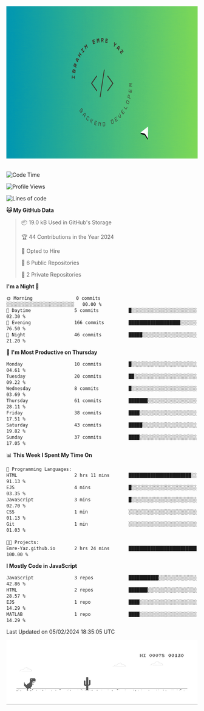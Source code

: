 <a href="https://emre-yaz.github.io/" target="_blank">
  <img src="Logo.gif" alt="Personal Logo" width="900" height="400">
</a>
<br>
<br>

<!--START_SECTION:waka-->
![Code Time](http://img.shields.io/badge/Code%20Time-17%20hrs%2017%20mins-blue)

![Profile Views](http://img.shields.io/badge/Profile%20Views-1-blue)

![Lines of code](https://img.shields.io/badge/From%20Hello%20World%20I%27ve%20Written-614.7%20thousand%20lines%20of%20code-blue)

**🐱 My GitHub Data** 

> 📦 19.0 kB Used in GitHub's Storage 
 > 
> 🏆 44 Contributions in the Year 2024
 > 
> 💼 Opted to Hire
 > 
> 📜 6 Public Repositories 
 > 
> 🔑 2 Private Repositories 
 > 
**I'm a Night 🦉** 

```text
🌞 Morning                0 commits           ░░░░░░░░░░░░░░░░░░░░░░░░░   00.00 % 
🌆 Daytime                5 commits           █░░░░░░░░░░░░░░░░░░░░░░░░   02.30 % 
🌃 Evening                166 commits         ███████████████████░░░░░░   76.50 % 
🌙 Night                  46 commits          █████░░░░░░░░░░░░░░░░░░░░   21.20 % 
```
📅 **I'm Most Productive on Thursday** 

```text
Monday                   10 commits          █░░░░░░░░░░░░░░░░░░░░░░░░   04.61 % 
Tuesday                  20 commits          ██░░░░░░░░░░░░░░░░░░░░░░░   09.22 % 
Wednesday                8 commits           █░░░░░░░░░░░░░░░░░░░░░░░░   03.69 % 
Thursday                 61 commits          ███████░░░░░░░░░░░░░░░░░░   28.11 % 
Friday                   38 commits          ████░░░░░░░░░░░░░░░░░░░░░   17.51 % 
Saturday                 43 commits          █████░░░░░░░░░░░░░░░░░░░░   19.82 % 
Sunday                   37 commits          ████░░░░░░░░░░░░░░░░░░░░░   17.05 % 
```


📊 **This Week I Spent My Time On** 

```text
💬 Programming Languages: 
HTML                     2 hrs 11 mins       ███████████████████████░░   91.13 % 
EJS                      4 mins              █░░░░░░░░░░░░░░░░░░░░░░░░   03.35 % 
JavaScript               3 mins              █░░░░░░░░░░░░░░░░░░░░░░░░   02.70 % 
CSS                      1 min               ░░░░░░░░░░░░░░░░░░░░░░░░░   01.13 % 
Git                      1 min               ░░░░░░░░░░░░░░░░░░░░░░░░░   01.03 % 

🐱‍💻 Projects: 
Emre-Yaz.github.io       2 hrs 24 mins       █████████████████████████   100.00 % 
```

**I Mostly Code in JavaScript** 

```text
JavaScript               3 repos             ███████████░░░░░░░░░░░░░░   42.86 % 
HTML                     2 repos             ███████░░░░░░░░░░░░░░░░░░   28.57 % 
EJS                      1 repo              ████░░░░░░░░░░░░░░░░░░░░░   14.29 % 
MATLAB                   1 repo              ████░░░░░░░░░░░░░░░░░░░░░   14.29 % 
```




 Last Updated on 05/02/2024 18:35:05 UTC
<!--END_SECTION:waka-->

![Alt Text](dino.gif)

<!--
**Emre-Yaz/emre-yaz** is a ✨ _special_ ✨ repository because its `README.md` (this file) appears on your GitHub profile.
-->
